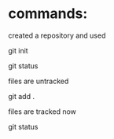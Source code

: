 # commands:
created a repository and used 

git init

git status

files are untracked

git add .

files are tracked now

git status
